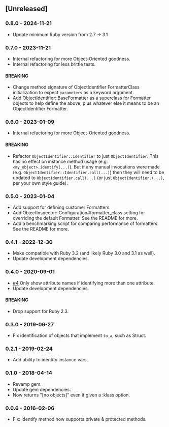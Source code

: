 ## [Unreleased]

### 0.8.0 - 2024-11-21

- Update minimum Ruby version from 2.7 -> 3.1

### 0.7.0 - 2023-11-21

- Internal refactoring for more Object-Oriented goodness.
- Internal refactoring for less brittle tests.

#### BREAKING

- Change method signature of ObjectIdentifier FormatterClass initialization to expect `parameters` as a keyword argument.
- Add ObjectIdentifier::BaseFormatter as a superclass for Formatter objects to help define the above, plus whatever else it means to be an ObjectIdentifier Formatter.

### 0.6.0 - 2023-01-09

- Internal refactoring for more Object-Oriented goodness.

#### BREAKING

- Refactor `ObjectIdentifier::Identifier` to just `ObjectIdentifier`. This has no effect on instance method usage (e.g. `<my_object>.identify(...)`). But if any manual invocations were made (e.g. `ObjectIdentifier::Identifier.call(...)`) then they will need to be updated to `ObjectIdentifier.call(...)` (or just `ObjectIdentifier.(...)`, per your own style guide).

### 0.5.0 - 2023-01-04

- Add support for defining customer Formatters.
- Add ObjectInspector::Configuration#formatter_class setting for overriding the default Formatter. See the README for more.
- Add a benchmarking script for comparing performance of formatters. See the README for more.

### 0.4.1 - 2022-12-30

- Make compatible with Ruby 3.2 (and likely Ruby 3.0 and 3.1 as well).
- Update development dependencies.

### 0.4.0 - 2020-09-01

- [#4](https://github.com/pdobb/object_identifier/pull/4) Only show attribute names if identifying more than one attribute.
- Update development dependencies.

#### BREAKING

- Drop support for Ruby 2.3.

### 0.3.0 - 2019-06-27

- Fix identification of objects that implement `to_a`, such as Struct.

### 0.2.1 - 2019-02-24

- Add ability to identify instance vars.

### 0.1.0 - 2018-04-14

- Revamp gem.
- Update gem dependencies.
- Now returns "[no objects]" even if given a :klass option.

### 0.0.6 - 2016-02-06

- Fix: identify method now supports private & protected methods.
